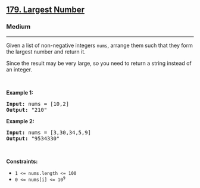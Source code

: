 <h2><a href="https://leetcode.com/problems/largest-number/description/?envType=problem-list-v2&envId=sorting">179. Largest Number</a></h2><h3>Medium</h3><hr><p>Given a list of non-negative integers <code>nums</code>, arrange them such that they form the largest number and return it.</p>

<p>Since the result may be very large, so you need to return a string instead of an integer.</p>

<p>&nbsp;</p>
<p><strong class="example">Example 1:</strong></p>

<pre>
<strong>Input:</strong> nums = [10,2]
<strong>Output:</strong> &quot;210&quot;
</pre>

<p><strong class="example">Example 2:</strong></p>

<pre>
<strong>Input:</strong> nums = [3,30,34,5,9]
<strong>Output:</strong> &quot;9534330&quot;
</pre>

<p>&nbsp;</p>
<p><strong>Constraints:</strong></p>

<ul>
	<li><code>1 &lt;= nums.length &lt;= 100</code></li>
	<li><code>0 &lt;= nums[i] &lt;= 10<sup>9</sup></code></li>
</ul>
